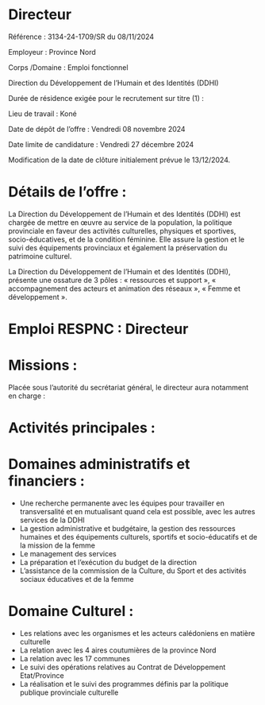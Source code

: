 # Directeur

Référence : 3134-24-1709/SR du 08/11/2024

Employeur : Province Nord

Corps /Domaine : Emploi fonctionnel

Direction du Développement de l’Humain et des Identités (DDHI)

Durée de résidence exigée pour le recrutement sur titre (1) :

Lieu de travail : Koné

Date de dépôt de l’offre : Vendredi 08 novembre 2024

Date limite de candidature : Vendredi 27 décembre 2024

Modification de la date de clôture initialement prévue le 13/12/2024.

# Détails de l’offre :

La Direction du Développement de l’Humain et des Identités (DDHI) est chargée de mettre en œuvre au service de la population, la politique provinciale en faveur des activités culturelles, physiques et sportives, socio-éducatives, et de la condition féminine. Elle assure la gestion et le suivi des équipements provinciaux et également la préservation du patrimoine culturel.

La Direction du Développement de l’Humain et des Identités (DDHI), présente une ossature de 3 pôles : « ressources et support », « accompagnement des acteurs et animation des réseaux », « Femme et développement ».

# Emploi RESPNC : Directeur

# Missions :

Placée sous l’autorité du secrétariat général, le directeur aura notamment en charge :

# Activités principales :

# Domaines administratifs et financiers :

- Une recherche permanente avec les équipes pour travailler en transversalité et en mutualisant quand cela est possible, avec les autres services de la DDHI
- La gestion administrative et budgétaire, la gestion des ressources humaines et des équipements culturels, sportifs et socio-éducatifs et de la mission de la femme
- Le management des services
- La préparation et l’exécution du budget de la direction
- L’assistance de la commission de la Culture, du Sport et des activités sociaux éducatives et de la femme

# Domaine Culturel :

- Les relations avec les organismes et les acteurs calédoniens en matière culturelle
- La relation avec les 4 aires coutumières de la province Nord
- La relation avec les 17 communes
- Le suivi des opérations relatives au Contrat de Développement Etat/Province
- La réalisation et le suivi des programmes définis par la politique publique provinciale culturelle